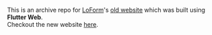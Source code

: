 This is an archive repo for [LoForm](https://github.com/YoussefRaafatNasry/lo_form)'s [old website](https://YoussefRaafatNasry.github.io/dlo_form/) which was built using **Flutter Web**.  
Checkout the new website [here](https://YoussefRaafatNasry.github.io/lo_form/).
